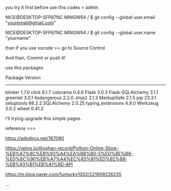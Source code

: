 you try it first before use this codes > admin

NICE@DESKTOP-SFP87NC MINGW64 /
$ git config --global user.email "youremail@gmail.com"

NICE@DESKTOP-SFP87NC MINGW64 /
$ git config --global user.name "yourname"

than if you use vscode >> go to Source Control

And than, Commit or push it!


use this packages

Package           Version
----------------- -------
blinker           1.7.0
click             8.1.7
colorama          0.4.6
Flask             3.0.3
Flask-SQLAlchemy  3.1.1
greenlet          3.0.1
itsdangerous      2.2.0
Jinja2            3.1.3
MarkupSafe        2.1.5
pip               23.3.1
setuptools        68.2.2
SQLAlchemy        2.0.25
typing_extensions 4.9.0
Werkzeug          3.0.2
wheel             0.41.2

I'll trying upgrade this simple pages.

reference >>>

https://wikidocs.net/167090

https://velog.io/@yohan-record/Python-Online-Store-%EB%A7%8C%EB%93%A4%EA%B8%B0-5%ED%8E%B8-%ED%8C%90%EB%A7%A4%EC%83%81%ED%92%88-%EB%93%B1%EB%A1%9D-API

https://m.blog.naver.com/funlucky1002/221609226235

...
